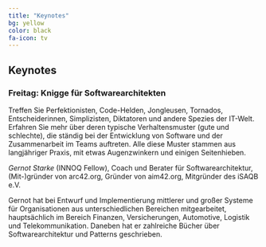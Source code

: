 ```yaml
---
title: "Keynotes"
bg: yellow
color: black
fa-icon: tv
---
```


## Keynotes

### Freitag: Knigge für Softwarearchitekten

Treffen Sie Perfektionisten, Code-Helden, Jongleusen, Tornados, Entscheiderinnen, Simplizisten, Diktatoren und andere Spezies der IT-Welt. Erfahren Sie mehr über deren typische Verhaltensmuster (gute und schlechte), die ständig bei der Entwicklung von Software und der Zusammenarbeit im Teams auftreten. Alle diese Muster stammen aus langjähriger Praxis, mit etwas Augenzwinkern und einigen Seitenhieben.

<i>Gernot Starke</i> (INNOQ Fellow), Coach und Berater für Softwarearchitektur, (Mit-)gründer von arc42.org, Gründer von aim42.org, Mitgründer des iSAQB e.V. 

Gernot hat bei Entwurf und Implementierung mittlerer und großer Systeme für Organisationen aus unterschiedlichen Bereichen mitgearbeitet, hauptsächlich im Bereich Finanzen, Versicherungen, Automotive, Logistik und Telekommunikation. Daneben hat er zahlreiche Bücher über Softwarearchitektur und Patterns geschrieben.
